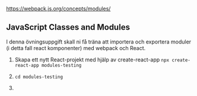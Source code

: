 https://webpack.js.org/concepts/modules/

## JavaScript Classes and Modules

I denna övningsuppgift skall ni få träna att importera och exportera moduler (i detta fall react komponenter) med webpack och React.

1. Skapa ett nytt React-projekt med hjälp av create-react-app ```npx create-react-app modules-testing```

1. ```cd modules-testing```

1.

